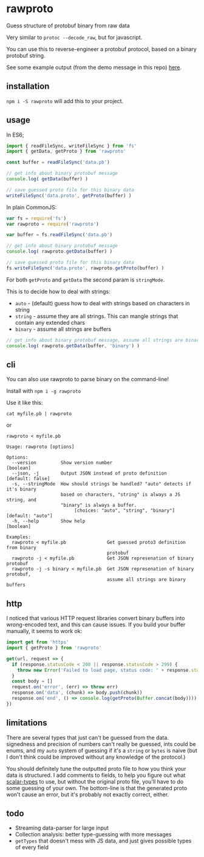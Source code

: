 # rawproto

Guess structure of protobuf binary from raw data

Very similar to `protoc --decode_raw`, but for javascript.

You can use this to reverse-engineer a protobuf protocol, based on a binary protobuf string.

See some example output (from the demo message in this repo) [here](https://gist.github.com/konsumer/3647d466b497e6950b12291e47f11eeb).

## installation

`npm i -S rawproto` will add this to your project.


## usage

In ES6;

```js
import { readFileSync, writeFileSync } from 'fs'
import { getData, getProto } from 'rawproto'

const buffer = readFileSync('data.pb')

// get info about binary protobuf message
console.log( getData(buffer) )

// save guessed proto file for this binary data
writeFileSync('data.proto', getProto(buffer) )

```

In plain CommonJS:

```js
var fs = require('fs')
var rawproto = require('rawproto')

var buffer = fs.readFileSync('data.pb')

// get info about binary protobuf message
console.log( rawproto.getData(buffer) )

// save guessed proto file for this binary data
fs.writeFileSync('data.proto', rawproto.getProto(buffer) )

```

For both `getProto` and `getData` the second param is `stringMode`.

This is to decide how to deal with strings:

* `auto` - (default) guess how to deal with strings based on characters in string
* `string` - assume they are all strings. This can mangle strings that contain any extended chars
* `binary` - assume all strings are buffers 

```js
// get info about binary protobuf message, assume all strings are binary
console.log( rawproto.getData(buffer, 'binary') )
```

## cli

You can also use rawproto to parse binary on the command-line!

Install with `npm i -g rawproto`

Use it like this:

```
cat myfile.pb | rawproto
```

or

```
rawproto < myfile.pb
```

```
Usage: rawproto [options]

Options:
  --version         Show version number                                [boolean]
  --json, -j        Output JSON instead of proto definition     [default: false]
  -s, --stringMode  How should strings be handled? "auto" detects if it's binary
                    based on characters, "string" is always a JS string, and
                    "binary" is always a buffer.
                         [choices: "auto", "string", "binary"] [default: "auto"]
  -h, --help        Show help                                          [boolean]

Examples:
  rawproto < myfile.pb               Get guessed proto3 definition from binary
                                     protobuf
  rawproto -j < myfile.pb            Get JSON represenation of binary protobuf
  rawproto -j -s binary < myfile.pb  Get JSON represenation of binary protobuf,
                                     assume all strings are binary buffers
```

## http

I noticed that various HTTP request libraries convert binary buffers into wrong-encoded text, and this can cause issues. If you build your buffer manually, it seems to work ok:

```js
import get from 'https'
import { getProto } from 'rawproto'

get(url, request => {
  if (response.statusCode < 200 || response.statusCode > 299) {
    throw new Error('Failed to load page, status code: ' + response.statusCode)
  }
  const body = []
  request.on('error', (err) => throw err)
  response.on('data', (chunk) => body.push(chunk))
  response.on('end', () => console.log(getProto(Buffer.concat(body))))
})
```


## limitations

There are several types that just can't be guessed from the data. signedness and precision of numbers can't really be guessed, ints could be enums, and my `auto` system of guessing if it's a `string` or `bytes` is naive (but I don't think could be improved without any knowledge of the protocol.)

You should definitely tune the outputted proto file to how you think your data is structured. I add comments to fields, to help you figure out what [scalar-types](https://developers.google.com/protocol-buffers/docs/proto3#scalar) to use, but without the original proto file, you'll have to do some guessing of your own. The bottom-line is that the generated proto won't cause an error, but it's probably not exactly correct, either.


## todo

* Streaming data-parser for large input
* Collection analysis: better type-guessing with more messages
* `getTypes` that doesn't mess with JS data, and just gives possible types of every field
